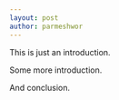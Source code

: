 ```yaml
---
layout: post
author: parmeshwor
---
```

This is just an introduction.

Some more introduction.

And conclusion.